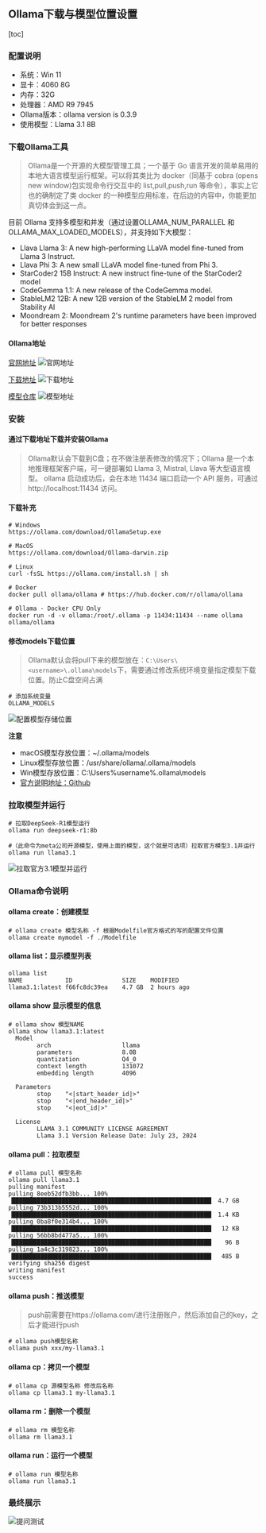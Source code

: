 ## Ollama下载与模型位置设置
[toc]

### 配置说明
* 系统：Win 11
* 显卡：4060 8G
* 内存：32G
* 处理器：AMD R9 7945
* Ollama版本：ollama version is 0.3.9
* 使用模型：Llama 3.1 8B

### 下载Ollama工具
> Ollama是一个开源的大模型管理工具；一个基于 Go 语言开发的简单易用的本地大语言模型运行框架。可以将其类比为 docker（同基于 cobra (opens new window)包实现命令行交互中的 list,pull,push,run 等命令），事实上它也的确制定了类 docker 的一种模型应用标准，在后边的内容中，你能更加真切体会到这一点。

目前 Ollama 支持多模型和并发（通过设置OLLAMA_NUM_PARALLEL 和 OLLAMA_MAX_LOADED_MODELS），并支持如下大模型：
* Llava Llama 3: A new high-performing LLaVA model fine-tuned from Llama 3 Instruct.
* Llava Phi 3: A new small LLaVA model fine-tuned from Phi 3.
* StarCoder2 15B Instruct: A new instruct fine-tune of the StarCoder2 model
* CodeGemma 1.1: A new release of the CodeGemma model.
* StableLM2 12B: A new 12B version of the StableLM 2 model from Stability AI
* Moondream 2: Moondream 2's runtime parameters have been improved for better responses

#### Ollama地址
[官网地址](https://ollama.com/)
![官网地址](../resource/ollama/ollama-官网地址.png)

[下载地址](https://ollama.com/download)
![下载地址](../resource/ollama/ollama-下载地址.png)

[模型仓库](https://ollama.com/library)
![模型地址](../resource/ollama/ollama-模型地址.png)

### 安装
#### 通过下载地址下载并安装Ollama
> Ollama默认会下载到C盘；在不做注册表修改的情况下；Ollama 是一个本地推理框架客户端，可一键部署如 Llama 3, Mistral, Llava 等大型语言模型。 ollama 启动成功后，会在本地 11434 端口启动一个 API 服务，可通过 http://localhost:11434 访问。

#### 下载补充
```shell
# Windows
https://ollama.com/download/OllamaSetup.exe
 
# MacOS
https://ollama.com/download/Ollama-darwin.zip
 
# Linux
curl -fsSL https://ollama.com/install.sh | sh
 
# Docker
docker pull ollama/ollama # https://hub.docker.com/r/ollama/ollama
 
# Ollama - Docker CPU Only
docker run -d -v ollama:/root/.ollama -p 11434:11434 --name ollama ollama/ollama
```

#### 修改models下载位置
> Ollama默认会将pull下来的模型放在：`C:\Users\<username>\.ollama\models`下，需要通过修改系统环境变量指定模型下载位置。防止C盘空间占满

```shell
# 添加系统变量
OLLAMA_MODELS
```
![配置模型存储位置](../resource/ollama/ollama-配置模型存储位置.png)

**注意**
* macOS模型存放位置：~/.ollama/models
* Linux模型存放位置：/usr/share/ollama/.ollama/models
* Win模型存放位置：C:\Users\%username%\.ollama\models
* [官方说明地址：Github](https://github.com/ollama/ollama/blob/main/docs/faq.md)

### 拉取模型并运行
```shell
# 拉取DeepSeek-R1模型运行
ollama run deepseek-r1:8b

#（此命令为meta公司开源模型，使用上面的模型，这个就是可选项）拉取官方模型3.1并运行
ollama run llama3.1
```
![拉取官方3.1模型并运行](../resource/ollama/ollama-拉取官方3.1模型并运行.png)

### Ollama命令说明
#### ollama create：创建模型
```shell
# ollama create 模型名称 -f 根据Modelfile官方格式的写的配置文件位置
ollama create mymodel -f ./Modelfile
```
#### ollama list：显示模型列表
```shell
ollama list
NAME            ID              SIZE    MODIFIED
llama3.1:latest f66fc8dc39ea    4.7 GB  2 hours ago
```
#### ollama show 显示模型的信息
```shell
# ollama show 模型NAME
ollama show llama3.1:latest
  Model
        arch                    llama
        parameters              8.0B
        quantization            Q4_0
        context length          131072
        embedding length        4096

  Parameters
        stop    "<|start_header_id|>"
        stop    "<|end_header_id|>"
        stop    "<|eot_id|>"

  License
        LLAMA 3.1 COMMUNITY LICENSE AGREEMENT
        Llama 3.1 Version Release Date: July 23, 2024
```
#### ollama pull：拉取模型
```shell
# ollama pull 模型名称
ollama pull llama3.1
pulling manifest
pulling 8eeb52dfb3bb... 100% ▕████████████████████████████████████████████████████████▏ 4.7 GB
pulling 73b313b5552d... 100% ▕████████████████████████████████████████████████████████▏ 1.4 KB
pulling 0ba8f0e314b4... 100% ▕████████████████████████████████████████████████████████▏  12 KB
pulling 56bb8bd477a5... 100% ▕████████████████████████████████████████████████████████▏   96 B
pulling 1a4c3c319823... 100% ▕████████████████████████████████████████████████████████▏  485 B
verifying sha256 digest
writing manifest
success
```
#### ollama push：推送模型
> push前需要在https://ollama.com/进行注册账户，然后添加自己的key，之后才能进行push
```shell
# ollama push模型名称
ollama push xxx/my-llama3.1
```
#### ollama cp：拷贝一个模型
```shell
# ollama cp 源模型名称 修改后名称
ollama cp llama3.1 my-llama3.1
```
#### ollama rm：删除一个模型
```shell
# ollama rm 模型名称
ollama rm llama3.1
```
#### ollama run：运行一个模型
```shell
# ollama run 模型名称
ollama run llama3.1
```

### 最终展示
![提问测试](../resource/ollama/ollama-提问测试.png)